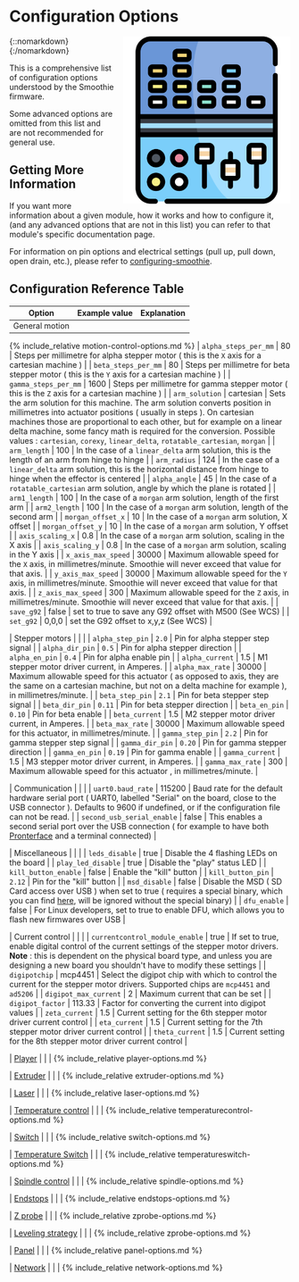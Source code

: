 # Configuration Options

{::nomarkdown}
<img src="images/board.png" alt="Configuration" width="300" height="auto" style="float: right; margin-left: 1rem;"/>
{:/nomarkdown}

This is a comprehensive list of configuration options understood by the Smoothie firmware.

Some advanced options are omitted from this list and are not recommended for general use.

## Getting More Information

If you want more information about a given module, how it works and how to configure it, (and any advanced options that are not in this list) you can refer to that module's specific documentation page.

For information on pin options and electrical settings (pull up, pull down, open drain, etc.), please refer to [configuring-smoothie](configuring-smoothie).

## Configuration Reference Table

| Option | Example value | Explanation |
| ------ | ------------- | ----------- |
| General motion | | |
{% include_relative motion-control-options.md %}
| `alpha_steps_per_mm` | 80 | Steps per millimetre for alpha stepper motor ( this is the `X` axis for a cartesian machine ) |
| `beta_steps_per_mm` | 80 | Steps per millimetre for beta stepper motor ( this is the `Y` axis for a cartesian machine ) |
| `gamma_steps_per_mm` | 1600 | Steps per millimetre for gamma stepper motor ( this is the `Z` axis for a cartesian machine ) |
| `arm_solution` | cartesian | Sets the arm solution for this machine. The arm solution converts position in millimetres into actuator positions ( usually in steps ). On cartesian machines those are proportional to each other, but for example on a linear delta machine, some fancy math is required for the conversion. Possible values : `cartesian`, `corexy`, `linear_delta`, `rotatable_cartesian`, `morgan` |
| `arm_length` | 100 | In the case of a `linear_delta` arm solution, this is the length of an arm from hinge to hinge |
| `arm_radius` | 124 | In the case of a `linear_delta` arm solution, this is the horizontal distance from hinge to hinge when the effector is centered |
| `alpha_angle` | 45 | In the case of a `rotatable_cartesian` arm solution, angle by which the plane is rotated |
| `arm1_length` | 100 | In the case of a `morgan` arm solution, length of the first arm |
| `arm2_length` | 100 | In the case of a `morgan` arm solution, length of the second arm |
| `morgan_offset_x` | 10 | In the case of a `morgan` arm solution, X offset |
| `morgan_offset_y` | 10 | In the case of a `morgan` arm solution, Y offset |
| `axis_scaling_x` | 0.8 | In the case of a `morgan` arm solution, scaling in the X axis |
| `axis_scaling_y` | 0.8 | In the case of a `morgan` arm solution, scaling in the Y axis |
| `x_axis_max_speed` | 30000 | Maximum allowable speed for the `X` axis, in millimetres/minute. Smoothie will never exceed that value for that axis. |
| `y_axis_max_speed` | 30000 | Maximum allowable speed for the `Y` axis, in millimetres/minute. Smoothie will never exceed that value for that axis. |
| `z_axis_max_speed` | 300 | Maximum allowable speed for the `Z` axis, in millimetres/minute. Smoothie will never exceed that value for that axis. |
| `save_g92` | false | set to true to save any G92 offset with M500 (See WCS) |
| `set_g92` | 0,0,0 | set the G92 offset to x,y,z (See WCS) |

| Stepper motors | | |
| `alpha_step_pin` | `2.0` | Pin for alpha stepper step signal |
| `alpha_dir_pin` | `0.5` | Pin for alpha stepper direction |
| `alpha_en_pin` | `0.4` | Pin for alpha enable pin |
| `alpha_current` | 1.5 | M1 stepper motor driver current, in Amperes. |
| `alpha_max_rate` | 30000 | Maximum allowable speed for this actuator ( as opposed to axis, they are the same on a cartesian machine, but not on a delta machine for example ), in millimetres/minute. |
| `beta_step_pin` | `2.1` | Pin for beta stepper step signal |
| `beta_dir_pin` | `0.11` | Pin for beta stepper direction |
| `beta_en_pin` | `0.10` | Pin for beta enable |
| `beta_current` | 1.5 | M2 stepper motor driver current, in Amperes. |
| `beta_max_rate` | 30000 | Maximum allowable speed for this actuator, in millimetres/minute. |
| `gamma_step_pin` | `2.2` | Pin for gamma stepper step signal |
| `gamma_dir_pin` | `0.20` | Pin for gamma stepper direction |
| `gamma_en_pin` | `0.19` | Pin for gamma enable |
| `gamma_current` | 1.5 | M3 stepper motor driver current, in Amperes. |
| `gamma_max_rate` | 300 | Maximum allowable speed for this actuator , in millimetres/minute. |

| Communication | | |
| `uart0.baud_rate` | 115200 | Baud rate for the default hardware serial port ( UART0, labelled "Serial" on the board, close to the USB connector ). Defaults to 9600 if undefined, or if the configuration file can not be read. |
| `second_usb_serial_enable` | false | This enables a second serial port over the USB connection ( for example to have both [Pronterface](http://smoothieware.org/pronterface) and a terminal connected) |

| Miscellaneous | | |
| `leds_disable` | true | Disable the 4 flashing LEDs on the board |
| `play_led_disable` | true | Disable the "play" status LED |
| `kill_button_enable` | false | Enable the "kill" button |
| `kill_button_pin` | `2.12` | Pin for the "kill" button |
| `msd_disable` | false | Disable the MSD ( SD Card access over USB ) when set to true ( requires a special binary, which you can find [here](https://github.com/Smoothieware/Smoothieware/blob/edge/FirmwareBin/firmware-disablemsd.bin), will be ignored without the special binary) |
| `dfu_enable` | false | For Linux developers, set to true to enable DFU, which allows you to flash new firmwares over USB |

| Current control | | |
| `currentcontrol_module_enable` | true | If set to true, enable digital control of the current settings of the stepper motor drivers. **Note** : this is dependent on the physical board type, and unless you are designing a new board you shouldn't have to modify these settings |
| `digipotchip` | mcp4451 | Select the digipot chip with which to control the current for the stepper motor drivers. Supported chips are `mcp4451` and `ad5206` |
| `digipot_max_current` | 2 | Maximum current that can be set |
| `digipot_factor` | 113.33 | Factor for converting the current into digipot values |
| `zeta_current` | 1.5 | Current setting for the 6th stepper motor driver current control |
| `eta_current` | 1.5 | Current setting for the 7th stepper motor driver current control |
| `theta_current` | 1.5 | Current setting for the 8th stepper motor driver current control |

| [Player](http://smoothieware.org/player) | | |
{% include_relative player-options.md %}

| [Extruder](http://smoothieware.org/extruder) | | |
{% include_relative extruder-options.md %}

| [Laser](http://smoothieware.org/laser) | | |
{% include_relative laser-options.md %}

| [Temperature control](http://smoothieware.org/temperaturecontrol) | | |
{% include_relative temperaturecontrol-options.md %}

| [Switch](http://smoothieware.org/switch) | | |
{% include_relative switch-options.md %}

| [Temperature Switch](http://smoothieware.org/temperatureswitch) | | |
{% include_relative temperatureswitch-options.md %}

| [Spindle control](http://smoothieware.org/spindle-control) | | |
{% include_relative spindle-options.md %}

| [Endstops](http://smoothieware.org/endstops) | | |
{% include_relative endstops-options.md %}

| [Z probe](http://smoothieware.org/zprobe) | | |
{% include_relative zprobe-options.md %}

| [Leveling strategy](http://smoothieware.org/zprobe#leveling-strategies) | | |
{% include_relative zprobe-options.md %}

| [Panel](http://smoothieware.org/panel) | | |
{% include_relative panel-options.md %}

| [Network](http://smoothieware.org/network) | | |
{% include_relative network-options.md %}
